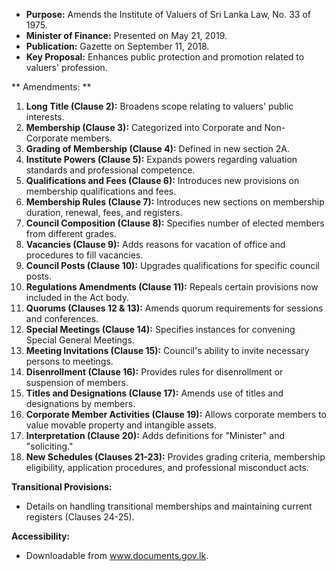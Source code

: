 - **Purpose:** Amends the Institute of Valuers of Sri Lanka Law, No. 33 of 1975.
- **Minister of Finance:** Presented on May 21, 2019.
- **Publication:** Gazette on September 11, 2018.
- **Key Proposal:** Enhances public protection and promotion related to valuers' profession.

 ** Amendments: **
1. **Long Title (Clause 2):** Broadens scope relating to valuers' public interests.
2. **Membership (Clause 3):** Categorized into Corporate and Non-Corporate members.
3. **Grading of Membership (Clause 4):** Defined in new section 2A.
4. **Institute Powers (Clause 5):** Expands powers regarding valuation standards and professional competence.
5. **Qualifications and Fees (Clause 6):** Introduces new provisions on membership qualifications and fees.
6. **Membership Rules (Clause 7):** Introduces new sections on membership duration, renewal, fees, and registers.
7. **Council Composition (Clause 8):** Specifies number of elected members from different grades.
8. **Vacancies (Clause 9):** Adds reasons for vacation of office and procedures to fill vacancies.
9. **Council Posts (Clause 10):** Upgrades qualifications for specific council posts.
10. **Regulations Amendments (Clause 11):** Repeals certain provisions now included in the Act body.
11. **Quorums (Clauses 12 & 13):** Amends quorum requirements for sessions and conferences.
12. **Special Meetings (Clause 14):** Specifies instances for convening Special General Meetings.
13. **Meeting Invitations (Clause 15):** Council's ability to invite necessary persons to meetings.
14. **Disenrollment (Clause 16):** Provides rules for disenrollment or suspension of members.
15. **Titles and Designations (Clause 17):** Amends use of titles and designations by members.
16. **Corporate Member Activities (Clause 19):** Allows corporate members to value movable property and intangible assets.
17. **Interpretation (Clause 20):** Adds definitions for "Minister" and "soliciting."
18. **New Schedules (Clauses 21-23):** Provides grading criteria, membership eligibility, application procedures, and professional misconduct acts.

**Transitional Provisions:**
- Details on handling transitional memberships and maintaining current registers (Clauses 24-25).

**Accessibility:**
- Downloadable from www.documents.gov.lk.